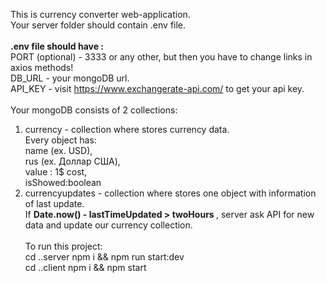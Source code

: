 This is currency converter web-application.<br>
Your server folder should contain .env file.<br><br>
<b>.env file should have :</b><br>
PORT (optional) - 3333 or any other, but then you have to change links in axios methods!<br>
DB_URL - your mongoDB url.<br>
API_KEY - visit https://www.exchangerate-api.com/ to get your api key.<br>
<br>
Your mongoDB consists of 2 collections:<br>
1. currency - collection where stores currency data.<br>
Every object has:<br>
name (ex. USD),<br> rus (ex. Доллар США), <br>value : 1$ cost,<br>
isShowed:boolean
2. currencyupdates - collection where stores one object with information of last update.
   <br>
If <b>Date.now() - lastTimeUpdated > twoHours </b>, server ask API for new data and update our currency collection.<br>
   <br>
To run this project:<br>
cd ..server npm i && npm run start:dev<br>
cd ..client npm i && npm start
